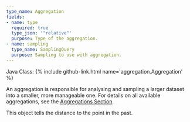```yaml
---
type_name: Aggregation
fields:
- name: type
  required: true
  type_json: '"relative"'
  purpose: Type of the aggregation.
- name: sampling
  type_name: SamplingQuery
  purpose: Sampling to use with aggregation.
---
```

Java Class: {% include github-link.html name='aggregation.Aggregation' %}

An aggregation is responsible for analysing and sampling a larger dataset into a smaller, more manageable one.
For details on all available aggregations, see the [Aggregations Section](docs/aggregations).

This object tells the distance to the point in the past.
